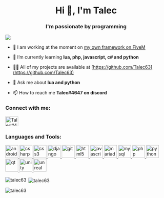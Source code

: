 <h1 align="center">Hi 👋, I'm Talec</h1>
<h3 align="center">I'm passionate by programming</h3>
<img src="https://media0.giphy.com/media/7E63hj0J20hKVzDcm8/giphy.gif?cid=ecf05e477h18zma4obldv0s83iz96plmjoe48p5lu3whe4v3&rid=giphy.gif" /> 


- 🔭 I am working at the moment on [my own framework on FiveM](https://github.com/Talec63/tFramework)

- 🌱 I’m currently learning **lua, php, javascript, c# and python**

- 👨‍💻 All of my projects are available at [https://github.com/Talec63](https://github.com/Talec63)

- 💬 Ask me about **lua and python**

- 📫 How to reach me **Talec#4647 on discord**

<h3 align="left">Connect with me:</h3>
<p align="left">
<a href="https://discord.gg/Talec#4647" target="blank"><img align="center" src="https://cdn.jsdelivr.net/npm/simple-icons@3.0.1/icons/discord.svg" alt="Talec#4647" height="30" width="40" /></a>
</p>

<h3 align="left">Languages and Tools:</h3>
<p align="left"> <a href="https://developer.android.com" target="_blank"> <img src="https://devicons.github.io/devicon/devicon.git/icons/android/android-original-wordmark.svg" alt="android" width="40" height="40"/> </a> <a href="https://www.w3schools.com/cs/" target="_blank"> <img src="https://devicons.github.io/devicon/devicon.git/icons/csharp/csharp-original.svg" alt="csharp" width="40" height="40"/> </a> <a href="https://www.w3schools.com/css/" target="_blank"> <img src="https://devicons.github.io/devicon/devicon.git/icons/css3/css3-original-wordmark.svg" alt="css3" width="40" height="40"/> </a> <a href="https://www.djangoproject.com/" target="_blank"> <img src="https://devicons.github.io/devicon/devicon.git/icons/django/django-original.svg" alt="django" width="40" height="40"/> </a> <a href="https://git-scm.com/" target="_blank"> <img src="https://www.vectorlogo.zone/logos/git-scm/git-scm-icon.svg" alt="git" width="40" height="40"/> </a> <a href="https://www.w3.org/html/" target="_blank"> <img src="https://devicons.github.io/devicon/devicon.git/icons/html5/html5-original-wordmark.svg" alt="html5" width="40" height="40"/> </a> <a href="https://developer.mozilla.org/en-US/docs/Web/JavaScript" target="_blank"> <img src="https://devicons.github.io/devicon/devicon.git/icons/javascript/javascript-original.svg" alt="javascript" width="40" height="40"/> </a> <a href="https://mariadb.org/" target="_blank"> <img src="https://www.vectorlogo.zone/logos/mariadb/mariadb-icon.svg" alt="mariadb" width="40" height="40"/> </a> <a href="https://www.mysql.com/" target="_blank"> <img src="https://devicons.github.io/devicon/devicon.git/icons/mysql/mysql-original-wordmark.svg" alt="mysql" width="40" height="40"/> </a> <a href="https://www.php.net" target="_blank"> <img src="https://devicons.github.io/devicon/devicon.git/icons/php/php-original.svg" alt="php" width="40" height="40"/> </a> <a href="https://www.python.org" target="_blank"> <img src="https://devicons.github.io/devicon/devicon.git/icons/python/python-original.svg" alt="python" width="40" height="40"/> </a> <a href="https://www.qt.io/" target="_blank"> <img src="https://upload.wikimedia.org/wikipedia/commons/0/0b/Qt_logo_2016.svg" alt="qt" width="40" height="40"/> </a> <a href="https://unity.com/" target="_blank"> <img src="https://www.vectorlogo.zone/logos/unity3d/unity3d-icon.svg" alt="unity" width="40" height="40"/> </a> <a href="https://unrealengine.com/" target="_blank"> <img src="https://raw.githubusercontent.com/kenangundogan/fontisto/036b7eca71aab1bef8e6a0518f7329f13ed62f6b/icons/svg/brand/unreal-engine.svg" alt="unreal" width="40" height="40"/> </a> </p>

<p><img align="left" src="https://github-readme-stats.vercel.app/api/top-langs?username=talec63&show_icons=true&locale=en&layout=compact" alt="talec63" /></p>

<p>&nbsp;<img align="center" src="https://github-readme-stats.vercel.app/api?username=talec63&show_icons=true&locale=en" alt="talec63" /></p>

<p><img align="center" src="https://github-readme-streak-stats.herokuapp.com/?user=talec63&" alt="talec63" /></p>
